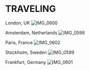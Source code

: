 # TRAVELING

London, UK
![IMG_0600](https://user-images.githubusercontent.com/114507476/193384189-f320c441-d8b6-460e-a349-6baf0ea3082c.JPG)

Amsterdam, Netherlands
![IMG_0598](https://user-images.githubusercontent.com/114507476/193384217-5be73911-e00d-4344-94a2-a8c4eb361222.JPG)

Paris, France
![IMG_0602](https://user-images.githubusercontent.com/114507476/193384223-d43629b7-5808-4bbe-8780-631793287d2f.JPG)

Stockholm, Sweden 
![IMG_0599](https://user-images.githubusercontent.com/114507476/193384230-a118cbaa-f638-435d-9a8d-d6ff6b5dc5c6.JPG)

Frankfurt, Germany
![IMG_0601](https://user-images.githubusercontent.com/114507476/193384200-94c7beb6-8c85-497a-ae07-1e67b6db7b6b.JPG)
